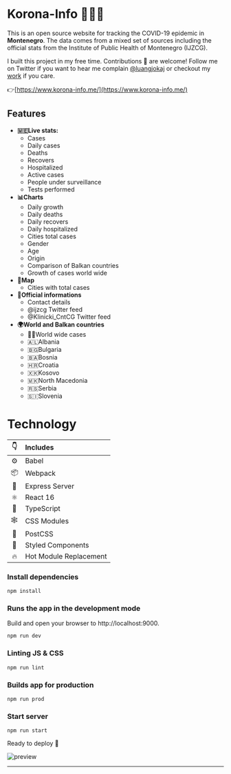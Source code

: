 # Korona-Info 🦠🇲🇪
This is an open source website for tracking the  COVID-19 epidemic in **Montenegro**. The data comes from a mixed set of sources including the official stats from the Institute of Public Health of Montenegro (IJZCG).

I built this project in my free time. Contributions 🤗 are welcome!
Follow me on Twitter if you want to hear me complain [@luangjokaj](https://twitter.com/luangjokaj) or checkout my [work](https://www.riangle.com/) if you care.

👉[https://www.korona-info.me/](https://www.korona-info.me/)

## Features
- **🇲🇪Live stats:**
	- Cases
	- Daily cases
	- Deaths
	- Recovers
	- Hospitalized
	- Active cases
	- People under surveillance
	- Tests performed
- **📊Charts**
	- Daily growth
	- Daily deaths
	- Daily recovers
	- Daily hospitalized
	- Cities total cases
	- Gender
	- Age
	- Origin
	- Comparison of Balkan countries
	- Growth of cases world wide
- **📍Map**
	- Cities with total cases
- **📣Official informations**
	- Contact details 
	- @ijzcg Twitter feed
	- @‎Klinicki_CntCG Twitter feed
- **🌍World and Balkan countries**
	- 🏳️‍🌈World wide cases
	- 🇦🇱Albania
	- 🇧🇬Bulgaria
	- 🇧🇦Bosnia
	- 🇭🇷Croatia
	- 🇽🇰Kosovo
	- 🇲🇰North Macedonia
	- 🇷🇸Serbia
	- 🇸🇮Slovenia

# Technology

|👇|Includes|
|:-:|:---|
|⚙| Babel|
|📦| Webpack|
|🤖| Express Server|
|⚛| React 16|
|🌈| TypeScript|
|🕸| CSS Modules|
|🎨| PostCSS|
|💅| Styled Components|
|🔥| Hot Module Replacement|

### Install dependencies
```
npm install
```

### Runs the app in the development mode
Build and open your browser to http://localhost:9000.
```
npm run dev
```

### Linting JS & CSS
```
npm run lint
```

### Builds app for production
```
npm run prod
```

### Start server
```
npm run start
```

Ready to deploy 🚀

![preview](https://i.imgur.com/5ZcWCVQ.png)

---
